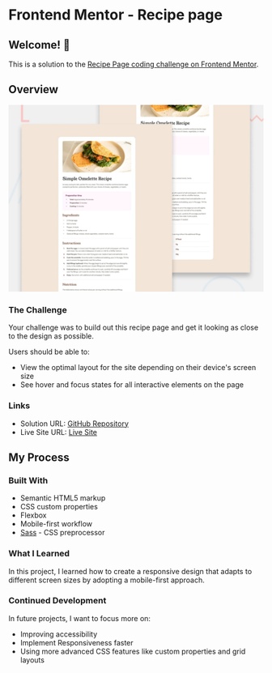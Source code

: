 # Frontend Mentor - Recipe page

## Welcome! 👋

This is a solution to the [Recipe Page coding challenge on Frontend Mentor](https://www.frontendmentor.io/challenges/recipe-page). 

## Overview

![Design preview for the Recipe page coding challenge](./preview.jpg)

### The Challenge

Your challenge was to build out this recipe page and get it looking as close to the design as possible.

Users should be able to:

- View the optimal layout for the site depending on their device's screen size
- See hover and focus states for all interactive elements on the page

### Links

- Solution URL: [GitHub Repository](https://github.com/fatemzh/recipe-page)
- Live Site URL: [Live Site](https://fatemzh.github.io/recipe-page)

## My Process

### Built With

- Semantic HTML5 markup
- CSS custom properties
- Flexbox
- Mobile-first workflow
- [Sass](https://sass-lang.com/) - CSS preprocessor

### What I Learned

In this project, I learned how to create a responsive design that adapts to different screen sizes by adopting a mobile-first approach. 

### Continued Development

In future projects, I want to focus more on:

- Improving accessibility
- Implement Responsiveness faster
- Using more advanced CSS features like custom properties and grid layouts
